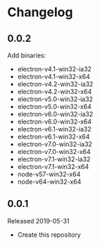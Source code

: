 # Changelog

## 0.0.2

Add binaries:

- electron-v4.1-win32-ia32
- electron-v4.1-win32-x64
- electron-v4.2-win32-ia32
- electron-v4.2-win32-x64
- electron-v5.0-win32-ia32
- electron-v5.0-win32-x64
- electron-v6.0-win32-ia32
- electron-v6.0-win32-x64
- electron-v6.1-win32-ia32
- electron-v6.1-win32-x64
- electron-v7.0-win32-ia32
- electron-v7.0-win32-x64
- electron-v7.1-win32-ia32
- electron-v7.1-win32-x64
- node-v57-win32-x64
- node-v64-win32-x64

## 0.0.1

Released 2019-05-31

 - Create this repository
